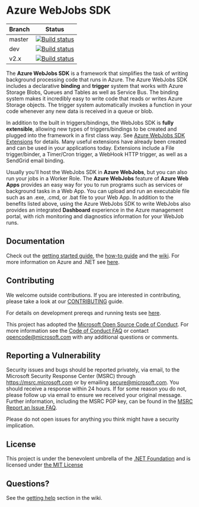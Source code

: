 ﻿Azure WebJobs SDK
===

|Branch|Status|
|---|:---:|
|master|[![Build status](https://ci.appveyor.com/api/projects/status/3qmk6ukn942q220j/branch/master?svg=true)](https://ci.appveyor.com/project/appsvc/azure-webjobs-sdk-rqm4t/branch/master)|
|dev|[![Build status](https://ci.appveyor.com/api/projects/status/3qmk6ukn942q220j/branch/dev?svg=true)](https://ci.appveyor.com/project/appsvc/azure-webjobs-sdk-rqm4t/branch/dev)|
|v2.x|[![Build status](https://ci.appveyor.com/api/projects/status/3qmk6ukn942q220j/branch/v2.x?svg=true)](https://ci.appveyor.com/project/appsvc/azure-webjobs-sdk-rqm4t/branch/v2.x)|


The **Azure WebJobs SDK** is a framework that simplifies the task of writing background processing code that runs in Azure. The Azure WebJobs SDK includes a declarative **binding** and **trigger** system that works with Azure Storage Blobs, Queues and Tables as well as Service Bus. The binding system makes it incredibly easy to write code that reads or writes Azure Storage objects. The trigger system automatically invokes a function in your code whenever any new data is received in a queue or blob.

In addition to the built in triggers/bindings, the WebJobs SDK is **fully extensible**, allowing new types of triggers/bindings to be created and plugged into the framework in a first class way. See [Azure WebJobs SDK Extensions](https://github.com/Azure/azure-webjobs-sdk-extensions) for details. Many useful extensions have already been created and can be used in your applications today. Extensions include a File trigger/binder, a Timer/Cron trigger, a WebHook HTTP trigger, as well as a SendGrid email binding. 

Usually you'll host the WebJobs SDK in **Azure WebJobs**, but you can also run your jobs in a Worker Role. The **Azure WebJobs** feature of **Azure Web Apps** provides an easy way for you to run programs such as services or background tasks
in a Web App. You can upload and run an executable file such as an .exe, .cmd, or .bat file to your Web App. In addition to the benefits listed above, using the Azure WebJobs SDK to write WebJobs also provides an integrated **Dashboard** experience in the Azure management portal, with rich monitoring and diagnostics information for your WebJob runs.

## Documentation

Check out the [getting started guide](https://docs.microsoft.com/en-us/azure/app-service/webjobs-sdk-get-started), the [how-to guide](https://docs.microsoft.com/en-us/azure/app-service/webjobs-sdk-how-to) and the [wiki](https://github.com/Azure/azure-webjobs-sdk/wiki). For more information on Azure and .NET see [here](https://docs.microsoft.com/en-us/dotnet/azure/?view=azure-dotnet).

## Contributing

We welcome outside contributions. If you are interested in contributing, please take a look at our [CONTRIBUTING](./CONTRIBUTING.md) guide.

For details on development prereqs and running tests see [here](https://github.com/Azure/azure-webjobs-sdk/wiki/Development).

This project has adopted the [Microsoft Open Source Code of Conduct](https://opensource.microsoft.com/codeofconduct/). For more information see the [Code of Conduct FAQ](https://opensource.microsoft.com/codeofconduct/faq/) or contact [opencode@microsoft.com](mailto:opencode@microsoft.com) with any additional questions or comments.

## Reporting a Vulnerability

Security issues and bugs should be reported privately, via email, to the Microsoft Security Response Center (MSRC) through https://msrc.microsoft.com or by emailing secure@microsoft.com. 
You should receive a response within 24 hours. If for some reason you do not, please follow up via email to ensure we received your 
original message. Further information, including the MSRC PGP key, can be found in the [MSRC Report an Issue FAQ](https://www.microsoft.com/en-us/msrc/faqs-report-an-issue).

Please do not open issues for anything you think might have a security implication.

## License

This project is under the benevolent umbrella of the [.NET Foundation](http://www.dotnetfoundation.org/) and is licensed under [the MIT License](https://github.com/Azure/azure-webjobs-sdk/blob/master/LICENSE.txt)

## Questions?

See the [getting help](https://github.com/Azure/azure-webjobs-sdk/wiki#getting-help) section in the wiki.
